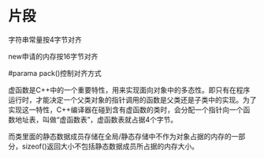 # 片段

字符串常量按4字节对齐

new申请的内存按16字节对齐

\#parama pack()控制对齐方式

虚函数是C++中的一个重要特性，用来实现面向对象中的多态性。即只有在程序运行时，才能决定一个父类对象的指针调用的函数是父类还是子类中的实现。为了实现这一特性，C++编译器在碰到含有虚函数的类时，会分配一个指针向一个函数地址表，叫做“虚函数表”，虚函数表就占据4个字节。

而类里面的静态数据成员存储在全局/静态存储中不作为对象占据的内存的一部分，sizeof()返回大小不包括静态数据成员所占据的内存大小。